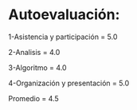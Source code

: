 # Autoevaluación: 

1-Asistencia y participación = 5.0

2-Analisis = 4.0

3-Algoritmo = 4.0

4-Organización y presentación = 5.0

Promedio = 4.5